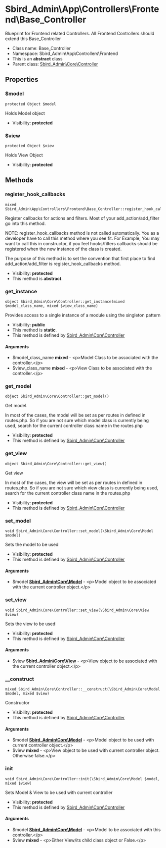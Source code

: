 Sbird_Admin\App\Controllers\Frontend\Base_Controller
===============

Blueprint for Frontend related Controllers. All Frontend Controllers should extend this Base_Controller




* Class name: Base_Controller
* Namespace: Sbird_Admin\App\Controllers\Frontend
* This is an **abstract** class
* Parent class: [Sbird_Admin\Core\Controller](Sbird_Admin-Core-Controller.md)





Properties
----------


### $model

    protected Object $model

Holds Model object



* Visibility: **protected**


### $view

    protected Object $view

Holds View Object



* Visibility: **protected**


Methods
-------


### register_hook_callbacks

    mixed Sbird_Admin\App\Controllers\Frontend\Base_Controller::register_hook_callbacks()

Register callbacks for actions and filters. Most of your add_action/add_filter
go into this method.

NOTE: register_hook_callbacks method is not called automatically. You
as a developer have to call this method where you see fit. For Example,
You may want to call this in constructor, if you feel hooks/filters
callbacks should be registered when the new instance of the class
is created.

The purpose of this method is to set the convention that first place to
find add_action/add_filter is register_hook_callbacks method.

* Visibility: **protected**
* This method is **abstract**.




### get_instance

    object Sbird_Admin\Core\Controller::get_instance(mixed $model_class_name, mixed $view_class_name)

Provides access to a single instance of a module using the singleton pattern



* Visibility: **public**
* This method is **static**.
* This method is defined by [Sbird_Admin\Core\Controller](Sbird_Admin-Core-Controller.md)


#### Arguments
* $model_class_name **mixed** - &lt;p&gt;Model Class to be associated with the controller.&lt;/p&gt;
* $view_class_name **mixed** - &lt;p&gt;View Class to be associated with the controller.&lt;/p&gt;



### get_model

    object Sbird_Admin\Core\Controller::get_model()

Get model.

In most of the cases, the model will be set as per routes in defined in routes.php.
So if you are not sure which model class is currently being used, search for the
current controller class name in the routes.php

* Visibility: **protected**
* This method is defined by [Sbird_Admin\Core\Controller](Sbird_Admin-Core-Controller.md)




### get_view

    object Sbird_Admin\Core\Controller::get_view()

Get view

In most of the cases, the view will be set as per routes in defined in routes.php.
So if you are not sure which view class is currently being used, search for the
current controller class name in the routes.php

* Visibility: **protected**
* This method is defined by [Sbird_Admin\Core\Controller](Sbird_Admin-Core-Controller.md)




### set_model

    void Sbird_Admin\Core\Controller::set_model(\Sbird_Admin\Core\Model $model)

Sets the model to be used



* Visibility: **protected**
* This method is defined by [Sbird_Admin\Core\Controller](Sbird_Admin-Core-Controller.md)


#### Arguments
* $model **[Sbird_Admin\Core\Model](Sbird_Admin-Core-Model.md)** - &lt;p&gt;Model object to be associated with the current controller object.&lt;/p&gt;



### set_view

    void Sbird_Admin\Core\Controller::set_view(\Sbird_Admin\Core\View $view)

Sets the view to be used



* Visibility: **protected**
* This method is defined by [Sbird_Admin\Core\Controller](Sbird_Admin-Core-Controller.md)


#### Arguments
* $view **[Sbird_Admin\Core\View](Sbird_Admin-Core-View.md)** - &lt;p&gt;View object to be associated with the current controller object.&lt;/p&gt;



### __construct

    mixed Sbird_Admin\Core\Controller::__construct(\Sbird_Admin\Core\Model $model, mixed $view)

Constructor



* Visibility: **protected**
* This method is defined by [Sbird_Admin\Core\Controller](Sbird_Admin-Core-Controller.md)


#### Arguments
* $model **[Sbird_Admin\Core\Model](Sbird_Admin-Core-Model.md)** - &lt;p&gt;Model object to be used with current controller object.&lt;/p&gt;
* $view **mixed** - &lt;p&gt;View object to be used with current controller object. Otherwise false.&lt;/p&gt;



### init

    void Sbird_Admin\Core\Controller::init(\Sbird_Admin\Core\Model $model, mixed $view)

Sets Model & View to be used with current controller



* Visibility: **protected**
* This method is defined by [Sbird_Admin\Core\Controller](Sbird_Admin-Core-Controller.md)


#### Arguments
* $model **[Sbird_Admin\Core\Model](Sbird_Admin-Core-Model.md)** - &lt;p&gt;Model to be associated with this controller.&lt;/p&gt;
* $view **mixed** - &lt;p&gt;Either View/its child class object or False.&lt;/p&gt;


